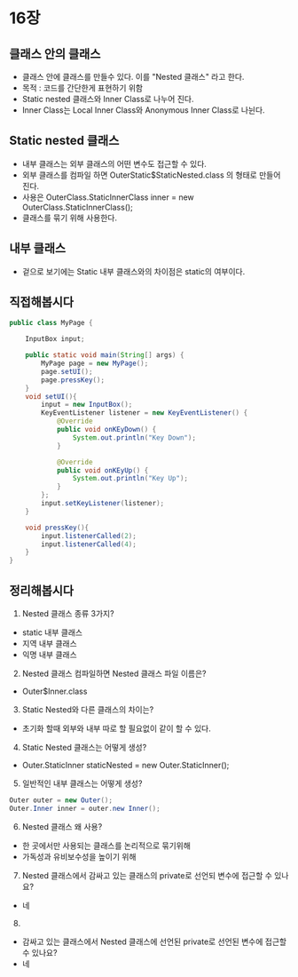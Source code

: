 # 16장

## 클래스 안의 클래스
- 클래스 안에 클래스를 만들수 있다. 이를 "Nested 클래스" 라고 한다.
- 목적 : 코드를 간단한게 표현하기 위함
- Static nested 클래스와 Inner Class로 나누어 진다.
- Inner Class는 Local Inner Class와 Anonymous Inner Class로 나뉜다.

## Static nested 클래스
- 내부 클래스는 외부 클래스의 어떤 변수도 접근할 수 있다.
- 외부 클래스를 컴파일 하면 OuterStatic$StaticNested.class 의 형태로 만들어 진다.
- 사용은 OuterClass.StaticInnerClass inner = new OuterClass.StaticInnerClass();
- 클래스를 묶기 위해 사용한다.

## 내부 클래스
- 겉으로 보기에는 Static 내부 클래스와의 차이점은 static의 여부이다.

## 직접해봅시다
```java
public class MyPage {

    InputBox input;

    public static void main(String[] args) {
        MyPage page = new MyPage();
        page.setUI();
        page.pressKey();
    }
    void setUI(){
        input = new InputBox();
        KeyEventListener listener = new KeyEventListener() {
            @Override
            public void onKEyDown() {
                System.out.println("Key Down");
            }

            @Override
            public void onKEyUp() {
                System.out.println("Key Up");
            }
        };
        input.setKeyListener(listener);
    }

    void pressKey(){
        input.listenerCalled(2);
        input.listenerCalled(4);
    }
}
```

## 정리해봅시다
1. Nested 클래스 종류 3가지?
- static 내부 클래스
- 지역 내부 클래스
- 익명 내부 클래스

2. Nested 클래스 컴파일하면 Nested 클래스 파일 이름은?
- Outer$Inner.class

3. Static Nested와 다른 클래스의 차이는?
- 초기화 할때 외부와 내부 따로 할 필요없이 같이 할 수 있다.

4. Static Nested 클래스는 어떻게 생성?
- Outer.StaticInner staticNested = new Outer.StaticInner();

5. 일반적인 내부 클래스는 어떻게 생성?
```java
Outer outer = new Outer();
Outer.Inner inner = outer.new Inner();
```

6. Nested 클래스 왜 사용?
- 한 곳에서만 사용되는 클래스를 논리적으로 묶기위해
- 가독성과 유비보수성을 높이기 위해

7. Nested 클래스에서 감싸고 있는 클래스의 private로 선언되 변수에 접근할 수 있나요?
- 네

8.
- 감싸고 있는 클래스에서 Nested 클래스에 선언된 private로 선언된 변수에 접근할 수 있나요?
- 네


